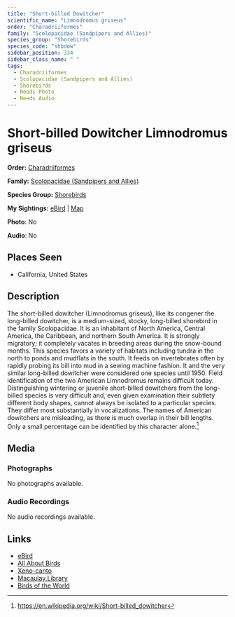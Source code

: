 ```yaml
---
title: "Short-billed Dowitcher"
scientific_name: "Limnodromus griseus"
order: "Charadriiformes"
family: "Scolopacidae (Sandpipers and Allies)"
species_group: "Shorebirds"
species_code: "shbdow"
sidebar_position: 334
sidebar_class_name: " "
tags: 
  - Charadriiformes
  - Scolopacidae (Sandpipers and Allies)
  - Shorebirds
  - Needs Photo
  - Needs Audio
---
```


# Short-billed Dowitcher <span className='sci_name'>Limnodromus griseus</span>

**Order:** [Charadriiformes](/tags/charadriiformes)

**Family:** [Scolopacidae (Sandpipers and Allies)](/tags/scolopacidae-sandpipers-and-allies)

**Species Group:** [Shorebirds](/tags/shorebirds)

**My Sightings:** [eBird](https://ebird.org/lifelist?r=world&time=life&spp=shbdow) | [Map](/map?species_code=shbdow)

**Photo**: No 

**Audio**: No

## Places Seen

* California, United States

## Description
The short-billed dowitcher (Limnodromus griseus), like its congener the long-billed dowitcher, is a medium-sized, stocky, long-billed shorebird in the family Scolopacidae.
It is an inhabitant of North America, Central America, the Caribbean, and northern South America. It is strongly migratory; it completely vacates in breeding areas during the snow-bound months. This species favors a variety of habitats including tundra in the north to ponds and mudflats in the south. It feeds on invertebrates often by rapidly probing its bill into mud in a sewing machine fashion. It and the very similar long-billed dowitcher were considered one species until 1950. Field identification of the two American Limnodromus remains difficult today. Distinguishing wintering or juvenile short-billed dowitchers from the long-billed species is very difficult and, even given examination their subtlety different body shapes, cannot always be isolated to a particular species. They differ most substantially in vocalizations. The names of American dowitchers are misleading, as there is much overlap in their bill lengths. Only a small percentage can be identified by this character alone.[^1]

[^1]: https://en.wikipedia.org/wiki/Short-billed_dowitcher

## Media
### Photographs
No photographs available.

### Audio Recordings
No audio recordings available.

## Links
* [eBird](https://ebird.org/species/shbdow) 
* [All About Birds](https://www.allaboutbirds.org/guide/shbdow) 
* [Xeno-canto](https://www.xeno-canto.org/species/limnodromus-griseus) 
* [Macaulay Library](https://search.macaulaylibrary.org/catalog?taxonCode=shbdow&sort=rating_rank_desc)
* [Birds of the World](https://birdsoftheworld.org/bow/species/shbdow)
